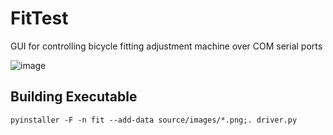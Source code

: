 # FitTest
GUI for controlling bicycle fitting adjustment machine over COM serial ports

![image](https://user-images.githubusercontent.com/40705003/147897495-0755ea0b-49ce-4a6f-b6d3-3bb5e7d7b9c1.png)

## Building Executable
```pyinstaller -F -n fit --add-data source/images/*.png;. driver.py```

